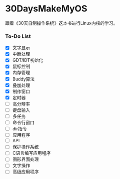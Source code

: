 # 30DaysMakeMyOS
跟着《30天自制操作系统》这本书进行Linux内核的学习。

### To-Do List

- [x] 文字显示
- [x] 中断处理
- [x] GDT/IDT初始化
- [x] 鼠标控制
- [x] 内存管理
- [x] Buddy算法
- [x] 叠加处理
- [x] 制作窗口
- [x] 定时器
- [ ] 高分辨率
- [ ] 键盘输入
- [ ] 多任务
- [ ] 命令行窗口
- [ ] dir指令
- [ ] 应用程序
- [ ] API
- [ ] 保护操作系统
- [ ] C语言编写应用程序
- [ ] 图形界面处理
- [ ] 文字操作
- [ ] 高级应用程序
